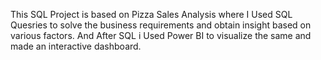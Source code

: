 This SQL Project is based on Pizza Sales Analysis where I Used SQL Quesries to solve the business requirements and obtain insight based on various factors.
And After SQL i Used Power BI to visualize the same and made an interactive dashboard.
